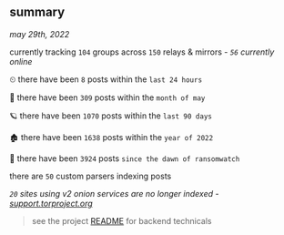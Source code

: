 
## summary
_may 29th, 2022_

currently tracking `104` groups across `150` relays & mirrors - _`56` currently online_

⏲ there have been `8` posts within the `last 24 hours`

🦈 there have been `309` posts within the `month of may`

🪐 there have been `1070` posts within the `last 90 days`

🏚 there have been `1638` posts within the `year of 2022`

🦕 there have been `3924` posts `since the dawn of ransomwatch`

there are `50` custom parsers indexing posts

_`20` sites using v2 onion services are no longer indexed - [support.torproject.org](https://support.torproject.org/onionservices/v2-deprecation/)_

> see the project [README](https://github.com/joshhighet/ransomwatch#ransomwatch--) for backend technicals
